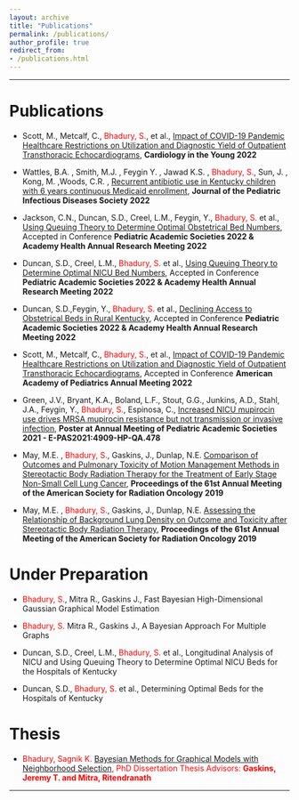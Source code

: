 ```yaml
---
layout: archive
title: "Publications"
permalink: /publications/
author_profile: true
redirect_from: 
- /publications.html
---
```


--- 

# Publications


* <span style="text-align: justify"> Scott, M., Metcalf, C., <span style ="color:red">Bhadury, S.</span>, et al., <span style ="color:blue"> [Impact of COVID-19 Pandemic Healthcare Restrictions on Utilization and Diagnostic Yield of Outpatient Transthoracic Echocardiograms](https://doi.org/10.1017/S1047951122003535)</span>,  **Cardiology in the Young 2022** </span>

* <span style="text-align: justify"> Wattles, B.A. , Smith, M.J. , Feygin Y. , Jawad K.S. , <span style ="color:red">Bhadury, S.</span>, Sun, J. , Kong, M. ,Woods, C.R. , <span style ="color:blue">[Recurrent antibiotic use in Kentucky children with 6 years continuous Medicaid enrollment](https://doi.org/10.1093/jpids/piac079)</span>, **Journal of the Pediatric Infectious Diseases Society 2022** </span> 

* <span style="text-align: justify"> Jackson, C.N., Duncan, S.D., Creel, L.M., Feygin, Y., <span style ="color:red">Bhadury, S.</span> et al., <span style ="color:blue"> [Using Queuing Theory to Determine Optimal Obstetrical Bed Numbers](https://academyhealth.confex.com/academyhealth/2022arm/meetingapp.cgi/Paper/53422)</span>, Accepted in Conference **Pediatric Academic Societies 2022 & Academy Health Annual Research Meeting 2022** </span>

*  <span style="text-align: justify"> Duncan, S.D., Creel, L.M., <span style ="color:red">Bhadury, S.</span> et al., <span style ="color:blue"> [Using Queuing Theory to Determine Optimal NICU Bed Numbers](https://academyhealth.confex.com/academyhealth/2022arm/meetingapp.cgi/Paper/53170)</span>, Accepted in Conference **Pediatric Academic Societies 2022 & Academy Health Annual Research Meeting 2022** </span>
  
* <span style="text-align: justify"> Duncan, S.D.,Feygin, Y., <span style ="color:red">Bhadury, S.</span> et al.,  <span style ="color:blue"> [Declining Access to Obstetrical Beds in Rural Kentucky](https://academyhealth.confex.com/academyhealth/2022arm/meetingapp.cgi/Paper/53463)</span>, Accepted in Conference **Pediatric Academic Societies 2022 & Academy Health Annual Research Meeting 2022** </span>

* <span style="text-align: justify"> Scott, M., Metcalf, C., <span style ="color:red">Bhadury, S.</span>, et al., <span style ="color:blue"> [Impact of COVID-19 Pandemic Healthcare Restrictions on Utilization and Diagnostic Yield of Outpatient Transthoracic Echocardiograms](https://publications.aap.org/pediatrics/article/149/1/338/185976)</span>, Accepted in Conference **American Academy of Pediatrics Annual Meeting 2022** </span>

*  <span style="text-align: justify"> Green, J.V., Bryant, K.A., Boland, L.F., Stout, G.G., Junkins, A.D., Stahl, J.A., Feygin, Y., <span style ="color:red">Bhadury, S.</span>, Espinosa, C.,  <span style ="color:blue"> [Increased NICU mupirocin use drives MRSA mupirocin resistance but not transmission or invasive infection](https://virtual2021.pas-meeting.org/fsPopup.asp?efp=WldIRlFRV1gxNDAzOA&PosterID=365942&rnd=0.5142702&mode=posterinfo)</span>, **Poster at Annual Meeting of Pediatric Academic Societies 2021 - E-PAS2021:4909-HP-QA.478** </span>

* <span style="text-align: justify"> May, M.E. , <span style ="color:red">Bhadury, S.</span>, Gaskins, J., Dunlap, N.E. <span style ="color:blue"> [Comparison of Outcomes and Pulmonary Toxicity of Motion Management Methods in Stereotactic Body Radiation Therapy for the Treatment of Early Stage Non-Small Cell Lung Cancer](https://www.sciencedirect.com/science/article/pii/S0360301619321960)</span>, **Proceedings of the 61st Annual Meeting of the American Society for Radiation Oncology 2019** </span>

* <span style="text-align: justify">  May, M.E. , <span style ="color:red">Bhadury, S.</span>, Gaskins, J., Dunlap, N.E. <span style ="color:blue"> [Assessing the Relationship of Background Lung Density on Outcome and Toxicity after Stereotactic Body Radiation Therapy](https://www.sciencedirect.com/science/article/pii/S0360301619300768)</span>, **Proceedings of the 61st Annual Meeting of the American Society for Radiation Oncology 2019** </span>


# Under Preparation

* <span style="text-align: justify"> <span style ="color:red">Bhadury, S.</span>, Mitra R., Gaskins J., Fast Bayesian High-Dimensional Gaussian Graphical Model Estimation </span>

* <span style="text-align: justify"> <span style ="color:red">Bhadury, S.</span>  Mitra R., Gaskins J., A Bayesian Approach For Multiple Graphs </span>

* <span style="text-align: justify"> Duncan, S.D., Creel, L.M., <span style ="color:red">Bhadury, S.</span> et al., Longitudinal Analysis of NICU and Using Queuing Theory to Determine Optimal NICU Beds for the Hospitals of Kentucky </span>

* <span style="text-align: justify"> Duncan, S.D., <span style ="color:red">Bhadury, S.</span> et al., Determining Optimal Beds for the Hospitals of Kentucky </span>


# Thesis

* <span style="text-align: justify"> <span style ="color:red">Bhadury, Sagnik K. <span style ="color:blue"> [Bayesian Methods for Graphical Models with Neighborhood Selection](https://ir.library.louisville.edu/cgi/viewcontent.cgi?article=5302&context=etd)</span>, PhD Dissertation Thesis Advisors: **Gaskins, Jeremy T. and Mitra, Ritendranath** </span>
---

